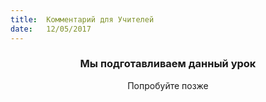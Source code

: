 ```yaml
---
title:  Комментарий для Учителей
date:   12/05/2017
---
```


### <center>Мы подготавливаем данный урок</center>
<center>Попробуйте позже</center>